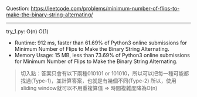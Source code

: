 Question: https://leetcode.com/problems/minimum-number-of-flips-to-make-the-binary-string-alternating/

---

try_1.py: O(n) O(1)

* Runtime: 912 ms, faster than 61.69% of Python3 online submissions for Minimum Number of Flips to Make the Binary String Alternating.
* Memory Usage: 15 MB, less than 73.69% of Python3 online submissions for Minimum Number of Flips to Make the Binary String Alternating.

> 切入點：答案只會有以下兩種010101 or 101010，所以可以把每一種可能都找過(Type-1)，並計算答案，也就是有幾個不同(Type-2)
> 所以，使用sliding window就可以不用重複算值 => 時間複雜度降為O(n)